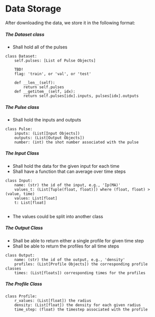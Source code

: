 # Data Storage

After downloading the data, we store it in the following format: 

##### The Dataset class
- Shall hold all of the pulses 

```
class Dataset: 
	self.pulses: [List of Pulse Objects]

	TBD! 
	flag: 'train', or 'val', or 'test'
	
	def __len__(self):
		return self.pulses
	def __getitem__(self, idx):
		return self.pulses[idx].inputs, pulses[idx].outputs

```

##### The Pulse class 
- Shall hold the inputs and outputs

```
class Pulse: 
	inputs: (List[Input Objects])
	outputs: (List[Output Objects])
	number: (int) the shot number associated with the pulse 
```

##### The Input Class
- Shall hold the data for the given input for each time 
- Shall have a function that can average over time steps
```
class Input: 
	name: (str) the id of the input, e.g., 'Ip(MA)'
	values_t: (List[Tuple(float, float)]) where (float, float) > (value, time)
	values: List[float]
	t: List[float]
	
```
- The values could be split into another class 


##### The Output Class 

- Shall be able to return either a single profile for given time step 
- Shall be able to return the profiles for all time steps
```
class Output: 
	name: (str) the id of the output, e.g., 'density'	
	profiles: (List[Profile Objects]) the corresponding profile classes 
	times: (List[floats]) corresponding times for the profiles
```

##### The Profile Class 

```
class Profile: 
	r_values: (List[float]) the radius 
	density: (List[float]) the density for each given radius 
	time_step: (float) the timestep associated with the profile
```


